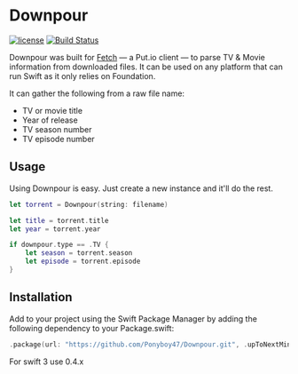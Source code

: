 # Downpour
[![license](https://img.shields.io/github/license/mashape/apistatus.svg?maxAge=2592000)](https://github.com/steve228uk/Downpour/blob/master/LICENSE) [![Build Status](https://travis-ci.org/TryFetch/Downpour.svg?branch=master)](https://travis-ci.org/TryFetch/Downpour)

Downpour was built for [Fetch](http://getfetchapp.com) — a Put.io client — to parse TV & Movie information from downloaded files. It can be used on any platform that can run Swift as it only relies on Foundation.

It can gather the following from a raw file name:

- TV or movie title
- Year of release
- TV season number
- TV episode number

## Usage

Using Downpour is easy. Just create a new instance and it'll do the rest.

```swift
let torrent = Downpour(string: filename)

let title = torrent.title
let year = torrent.year

if downpour.type == .TV {
    let season = torrent.season
    let episode = torrent.episode
}
```

## Installation

Add to your project using the Swift Package Manager by adding the following dependency to your Package.swift:
```swift
.package(url: "https://github.com/Ponyboy47/Downpour.git", .upToNextMinor(from: "0.5.0"))
```

For swift 3 use 0.4.x
